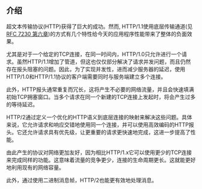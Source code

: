 ## 介绍

超文本传输​​协议(HTTP)获得了巨大的成功。然而, HTTP/1.1使用底层传输通道(见[RFC 7230 第六章](https://tools.ietf.org/html/rfc7230#section-6))的方式有几个特性给今天的应用程序性能带来了整体的负面效果。

尤其是对于一个给定的TCP连接，在同一时间内，HTTP/1.0只允许进行一个请求。虽然HTTP/1.1增加了管道，但这也仅仅部分解决了请求并发问题，而且仍然存在报头阻塞的问题。因此，为了实现并发性，进而减少服务器的延迟，使用HTTP/1.0和HTTP/1.1协议的客户端需要同时与服务端建立多个连接。

此外，HTTP报头通常重复而冗长，这将产生不必要的网络流量，并且会快速填满初始TCP拥塞窗口。当多个请求在同一个新建的TCP连接上发起时，将会产生过多的等待延迟。

HTTP/2通过定义一个优化的HTTP语义到底层连接的映射来解决这些问题。具体来说，它允许请求和响应交错地使用同一个连接，并可以使用高效编码的HTTP报头。它还允许请求具有优先级，让更重要的请求更快速地完成，这进一步提高了性能。

由此产生的协议对网络更加友好，因为相比HTTP/1.x它可以使用更少的TCP连接来完成同样的功能。这意味着流量的竞争更少，连接的生命周期更长。这就能更好地利用现有的网络容量。

此外，通过使用二进制消息帧，HTTP/2也能更有效地处理消息。
